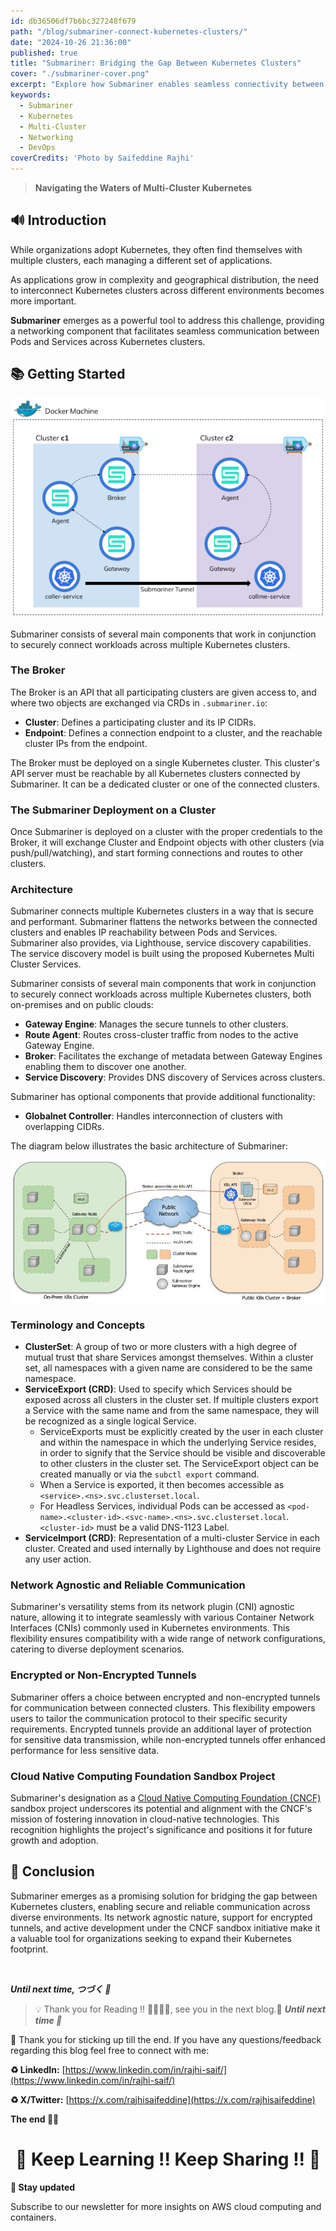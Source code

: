 ```yaml
---
id: db36506df7b6bc327248f679
path: "/blog/submariner-connect-kubernetes-clusters/"
date: "2024-10-26 21:36:00"
published: true
title: "Submariner: Bridging the Gap Between Kubernetes Clusters"
cover: "./submariner-cover.png"
excerpt: "Explore how Submariner enables seamless connectivity between Kubernetes clusters."
keywords:
  - Submariner
  - Kubernetes
  - Multi-Cluster
  - Networking
  - DevOps
coverCredits: 'Photo by Saifeddine Rajhi'
---
```


> **Navigating the Waters of Multi-Cluster Kubernetes**

## 🔊 Introduction

While organizations adopt Kubernetes, they often find themselves with multiple clusters, each managing a different set of applications.

As applications grow in complexity and geographical distribution, the need to interconnect Kubernetes clusters across different environments becomes more important.

**Submariner** emerges as a powerful tool to address this challenge, providing a networking component that facilitates seamless communication between Pods and Services across Kubernetes clusters.

## 📚 Getting Started

![submariner](./submariner.png)

Submariner consists of several main components that work in conjunction to securely connect workloads across multiple Kubernetes clusters.

### The Broker

The Broker is an API that all participating clusters are given access to, and where two objects are exchanged via CRDs in `.submariner.io`:

- **Cluster**: Defines a participating cluster and its IP CIDRs.
- **Endpoint**: Defines a connection endpoint to a cluster, and the reachable cluster IPs from the endpoint.

The Broker must be deployed on a single Kubernetes cluster. This cluster's API server must be reachable by all Kubernetes clusters connected by Submariner. It can be a dedicated cluster or one of the connected clusters.

### The Submariner Deployment on a Cluster

Once Submariner is deployed on a cluster with the proper credentials to the Broker, it will exchange Cluster and Endpoint objects with other clusters (via push/pull/watching), and start forming connections and routes to other clusters.

### Architecture

Submariner connects multiple Kubernetes clusters in a way that is secure and performant. Submariner flattens the networks between the connected clusters and enables IP reachability between Pods and Services. Submariner also provides, via Lighthouse, service discovery capabilities. The service discovery model is built using the proposed Kubernetes Multi Cluster Services.

Submariner consists of several main components that work in conjunction to securely connect workloads across multiple Kubernetes clusters, both on-premises and on public clouds:

- **Gateway Engine**: Manages the secure tunnels to other clusters.
- **Route Agent**: Routes cross-cluster traffic from nodes to the active Gateway Engine.
- **Broker**: Facilitates the exchange of metadata between Gateway Engines enabling them to discover one another.
- **Service Discovery**: Provides DNS discovery of Services across clusters.

Submariner has optional components that provide additional functionality:

- **Globalnet Controller**: Handles interconnection of clusters with overlapping CIDRs.

The diagram below illustrates the basic architecture of Submariner:

![architecture](./architecture.jpg)

### Terminology and Concepts

- **ClusterSet**: A group of two or more clusters with a high degree of mutual trust that share Services amongst themselves. Within a cluster set, all namespaces with a given name are considered to be the same namespace.
- **ServiceExport (CRD)**: Used to specify which Services should be exposed across all clusters in the cluster set. If multiple clusters export a Service with the same name and from the same namespace, they will be recognized as a single logical Service.
    - ServiceExports must be explicitly created by the user in each cluster and within the namespace in which the underlying Service resides, in order to signify that the Service should be visible and discoverable to other clusters in the cluster set. The ServiceExport object can be created manually or via the `subctl export` command.
    - When a Service is exported, it then becomes accessible as `<service>.<ns>.svc.clusterset.local`.
    - For Headless Services, individual Pods can be accessed as `<pod-name>.<cluster-id>.<svc-name>.<ns>.svc.clusterset.local`. `<cluster-id>` must be a valid DNS-1123 Label.
- **ServiceImport (CRD)**: Representation of a multi-cluster Service in each cluster. Created and used internally by Lighthouse and does not require any user action.

### Network Agnostic and Reliable Communication

Submariner's versatility stems from its network plugin (CNI) agnostic nature, allowing it to integrate seamlessly with various Container Network Interfaces (CNIs) commonly used in Kubernetes environments. This flexibility ensures compatibility with a wide range of network configurations, catering to diverse deployment scenarios.

### Encrypted or Non-Encrypted Tunnels

Submariner offers a choice between encrypted and non-encrypted tunnels for communication between connected clusters. This flexibility empowers users to tailor the communication protocol to their specific security requirements. Encrypted tunnels provide an additional layer of protection for sensitive data transmission, while non-encrypted tunnels offer enhanced performance for less sensitive data.

### Cloud Native Computing Foundation Sandbox Project

Submariner's designation as a [Cloud Native Computing Foundation (CNCF)](https://www.cncf.io/) sandbox project underscores its potential and alignment with the CNCF's mission of fostering innovation in cloud-native technologies. This recognition highlights the project's significance and positions it for future growth and adoption.

## 🏁 Conclusion

Submariner emerges as a promising solution for bridging the gap between Kubernetes clusters, enabling secure and reliable communication across diverse environments. Its network agnostic nature, support for encrypted tunnels, and active development under the CNCF sandbox initiative make it a valuable tool for organizations seeking to expand their Kubernetes footprint.


<br>

**_Until next time, つづく 🎉_**

> 💡 Thank you for Reading !! 🙌🏻😁📃, see you in the next blog.🤘  **_Until next time 🎉_**

🚀 Thank you for sticking up till the end. If you have any questions/feedback regarding this blog feel free to connect with me:

**♻️ LinkedIn:** [https://www.linkedin.com/in/rajhi-saif/](https://www.linkedin.com/in/rajhi-saif/)

**♻️ X/Twitter:** [https://x.com/rajhisaifeddine](https://x.com/rajhisaifeddine)

**The end ✌🏻**

<h1 align="center">🔰 Keep Learning !! Keep Sharing !! 🔰</h1>

**📅 Stay updated**

Subscribe to our newsletter for more insights on AWS cloud computing and containers.
